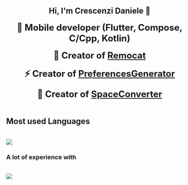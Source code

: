 <h2 align="center">Hi, I'm Crescenzi Daniele 👋</h2>

<p align="center">
  <strong style="font-size: 24px;">🌱 Mobile developer (Flutter, Compose, C/Cpp, Kotlin)</strong><br><br>
  <strong style="font-size: 24px;">🚀 Creator of <a href="https://play.google.com/store/apps/details?id=com.crescenzi.remocat">Remocat</a></strong><br><br>
  <strong style="font-size: 24px;">⚡ Creator of <a href="https://github.com/daniele-NA/PreferencesGenerator">PreferencesGenerator</a></strong><br><br>
  <strong style="font-size: 24px;">🔭 Creator of <a href="https://www.spaceconverter.it">SpaceConverter</a></strong><br><br>
</p>


## Most used Languages
<br/>
<img src="https://skillicons.dev/icons?i=java,kotlin,dart,flutter,swift,cpp,c,spring" /><br>




### A lot of experience with
<br/>
<img src="https://skillicons.dev/icons?i=html,css,python,javascript,mysql,flask" /><br>
